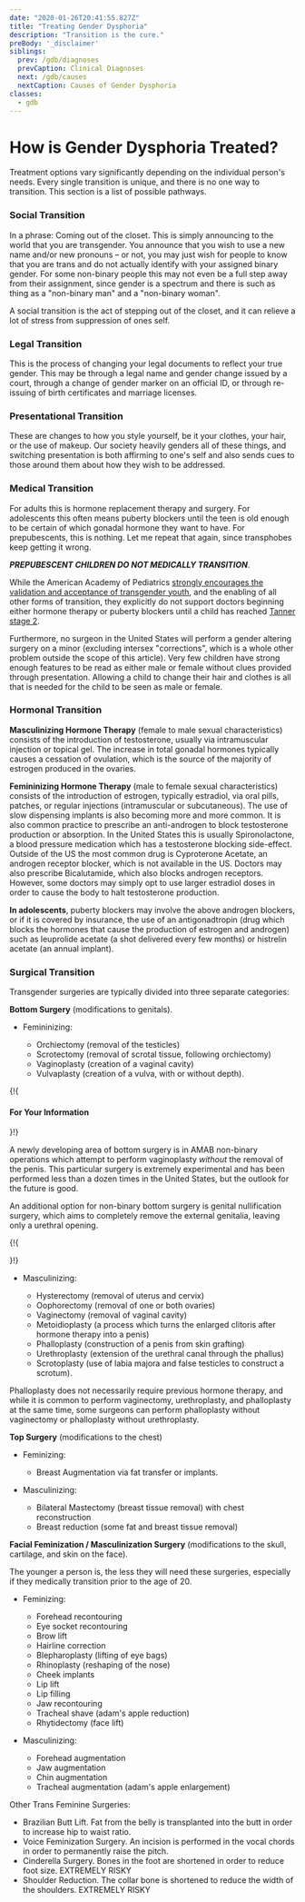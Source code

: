 ```yaml
---
date: "2020-01-26T20:41:55.827Z"
title: "Treating Gender Dysphoria"
description: "Transition is the cure."
preBody: '_disclaimer'
siblings:
  prev: /gdb/diagnoses
  prevCaption: Clinical Diagnoses
  next: /gdb/causes
  nextCaption: Causes of Gender Dysphoria
classes:
  - gdb
---
```


# How is Gender Dysphoria Treated?

Treatment options vary significantly depending on the individual person's needs. Every single transition is unique, and there is no one way to transition. This section is a list of possible pathways.

### Social Transition

In a phrase: Coming out of the closet. This is simply announcing to the world that you are transgender. You announce that you wish to use a new name and/or new pronouns – or not, you may just wish for people to know that you are trans and do not actually identify with your assigned binary gender. For some non-binary people this may not even be a full step away from their assignment, since gender is a spectrum and there is such as thing as a "non-binary man" and a "non-binary woman".

A social transition is the act of stepping out of the closet, and it can relieve a lot of stress from suppression of ones self.

### Legal Transition

This is the process of changing your legal documents to reflect your true gender. This may be through a legal name and gender change issued by a court, through a change of gender marker on an official ID, or through re-issuing of birth certificates and marriage licenses.

### Presentational Transition

These are changes to how you style yourself, be it your clothes, your hair, or the use of makeup. Our society heavily genders all of these things, and switching presentation is both affirming to one's self and also sends cues to those around them about how they wish to be addressed.

### Medical Transition

For adults this is hormone replacement therapy and surgery. For adolescents this often means puberty blockers until the teen is old enough to be certain of which gonadal hormone they want to have. For prepubescents, this is nothing. Let me repeat that again, since transphobes keep getting it wrong.

***PREPUBESCENT CHILDREN DO NOT MEDICALLY TRANSITION***.

While the American Academy of Pediatrics [strongly encourages the validation and acceptance of transgender youth](https://pediatrics.aappublications.org/content/pediatrics/early/2018/09/13/peds.2018-2162.full.pdf), and the enabling of all other forms of transition, they explicitly do not support doctors beginning either hormone therapy or puberty blockers until a child has reached [Tanner stage 2](https://en.wikipedia.org/wiki/Tanner_scale).

Furthermore, no surgeon in the United States will perform a gender altering surgery on a minor (excluding intersex "corrections", which is a whole other problem outside the scope of this article). Very few children have strong enough features to be read as either male or female without clues provided through presentation. Allowing a child to change their hair and clothes is all that is needed for the child to be seen as male or female.

### Hormonal Transition

**Masculinizing Hormone Therapy** (female to male sexual characteristics) consists of the introduction of testosterone, usually via intramuscular injection or topical gel. The increase in total gonadal hormones typically causes a cessation of ovulation, which is the source of the majority of estrogen produced in the ovaries.

**Femininizing Hormone Therapy** (male to female sexual characteristics) consists of the introduction of estrogen, typically estradiol, via oral pills, patches, or regular injections (intramuscular or subcutaneous). The use of slow dispensing implants is also becoming more and more common. It is also common practice to prescribe an anti-androgen to block testosterone production or absorption. In the United States this is usually Spironolactone, a blood pressure medication which has a testosterone blocking side-effect. Outside of the US the most common drug is Cyproterone Acetate, an androgen receptor blocker, which is not available in the US. Doctors may also prescribe Bicalutamide, which also blocks androgen receptors. However, some doctors may simply opt to use larger estradiol doses in order to cause the body to halt testosterone production.

**In adolescents**, puberty blockers may involve the above androgen blockers, or if it is covered by insurance, the use of an antigonadtropin (drug which blocks the hormones that cause the production of estrogen and androgen) such as leuprolide acetate (a shot delivered every few months) or histrelin acetate (an annual implant).

### Surgical Transition

Transgender surgeries are typically divided into three separate categories:

**Bottom Surgery** (modifications to genitals).

- Femininizing:

  - Orchiectomy (removal of the testicles)
  - Scrotectomy (removal of scrotal tissue, following orchiectomy)
  - Vaginoplasty (creation of a vaginal cavity)
  - Vulvaplasty (creation of a vulva, with or without depth).

{!{ <div class="gutter"><div class="card"><div class="card-body"><h4 class="card-title">For Your Information</h4> }!}

A newly developing area of bottom surgery is in AMAB non-binary operations which attempt to perform vaginoplasty *without* the removal of the penis. This particular surgery is extremely experimental and has been performed less than a dozen times in the United States, but the outlook for the future is good.

An additional option for non-binary bottom surgery is genital nullification surgery, which aims to completely remove the external genitalia, leaving only a urethral opening.

{!{ </div></div></div> }!}

- Masculinizing:

  - Hysterectomy (removal of uterus and cervix)
  - Oophorectomy (removal of one or both ovaries)
  - Vaginectomy (removal of vaginal cavity)
  - Metoidioplasty (a process which turns the enlarged clitoris after hormone therapy into a penis)
  - Phalloplasty (construction of a penis from skin grafting)
  - Urethroplasty (extension of the urethral canal through the phallus)
  - Scrotoplasty (use of labia majora and false testicles to construct a scrotum).

Phalloplasty does not necessarily require previous hormone therapy, and while it is common to perform vaginectomy, urethroplasty, and phalloplasty at the same time, some surgeons can perform phalloplasty without vaginectomy or phalloplasty without urethroplasty.  

**Top Surgery** (modifications to the chest)

- Feminizing:
  
  - Breast Augmentation via fat transfer or implants.

- Masculinizing:

  - Bilateral Mastectomy (breast tissue removal) with chest reconstruction
  - Breast reduction (some fat and breast tissue removal)

**Facial Feminization / Masculinization Surgery** (modifications to the skull, cartilage, and skin on the face).

  The younger a person is, the less they will need these surgeries, especially if they medically transition prior to the age of 20.

- Feminizing:

  - Forehead recontouring
  - Eye socket recontouring
  - Brow lift
  - Hairline correction
  - Blepharoplasty (lifting of eye bags)
  - Rhinoplasty (reshaping of the nose)
  - Cheek implants
  - Lip lift
  - Lip filling
  - Jaw recontouring
  - Tracheal shave (adam's apple reduction)
  - Rhytidectomy (face lift)

- Masculinizing:

  - Forehead augmentation
  - Jaw augmentation
  - Chin augmentation
  - Tracheal augmentation (adam's apple enlargement)

Other Trans Feminine Surgeries:

- Brazilian Butt Lift. Fat from the belly is transplanted into the butt in order to increase hip to waist ratio.
- Voice Feminization Surgery. An incision is performed in the vocal chords in order to permanently raise the pitch.
- Cinderella Surgery. Bones in the foot are shortened in order to reduce foot size. EXTREMELY RISKY
- Shoulder Reduction. The collar bone is shortened to reduce the width of the shoulders. EXTREMELY RISKY
